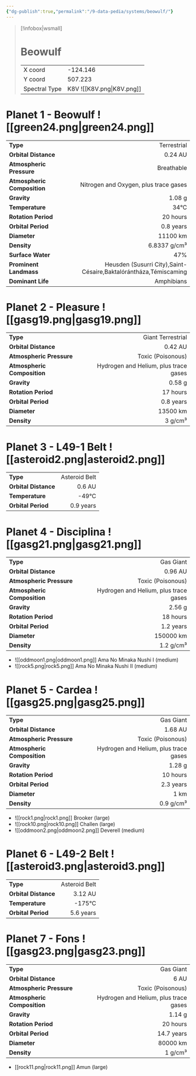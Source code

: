 ```yaml
---
{"dg-publish":true,"permalink":"/9-data-pedia/systems/beowulf/"}
---
```


> [!infobox|wsmall]
> # Beowulf
> | | |
> | - | - |
> | X coord | -124.146 |
> | Y coord| 507.223 |
> | Spectral Type | K8V ![[K8V.png\|K8V.png]] |

# Planet 1 - Beowulf ![[green24.png\|green24.png]]
|                             |                           |
| --------------------------- | -------------------------:|
| **Type**                    |             Terrestrial |
| **Orbital Distance**        |   0.24 AU |
| **Atmospheric Pressure**    |       Breathable |
| **Atmospheric Composition** |      Nitrogen and Oxygen, plus trace gases |
| **Gravity**                 |        1.08 g |
| **Temperature**             |    34°C |
| **Rotation Period**         |  20 hours |
| **Orbital Period** | 0.8 years |
| **Diameter**                |      11100 km | 
| **Density**                 |    6.8337 g/cm³ |
| **Surface Water**           |           47% | 
| **Prominent Landmass**      |         Heusden (Susurri City),Saint-Césaire,Baktalórántháza,Témiscaming | 
| **Dominant Life**           |         Amphibians |





# Planet 2 - Pleasure ![[gasg19.png\|gasg19.png]]
|                             |                           |
| --------------------------- | -------------------------:|
| **Type**                    |             Giant Terrestrial |
| **Orbital Distance**        |   0.42 AU |
| **Atmospheric Pressure**    |       Toxic (Poisonous) |
| **Atmospheric Composition** |      Hydrogen and Helium, plus trace gases |
| **Gravity**                 |        0.58 g |
| **Rotation Period**         |  17 hours |
| **Orbital Period** | 0.8 years |
| **Diameter**                |      13500 km | 
| **Density**                 |    3 g/cm³ |





# Planet 3 - L49-1 Belt ![[asteroid2.png\|asteroid2.png]]
|                             |                           |
| --------------------------- | -------------------------:|
| **Type**                    |             Asteroid Belt |
| **Orbital Distance**        |   0.6 AU |
| **Temperature**             |    -49°C |
| **Orbital Period** | 0.9 years |





# Planet 4 - Disciplina ![[gasg21.png\|gasg21.png]]
|                             |                           |
| --------------------------- | -------------------------:|
| **Type**                    |             Gas Giant |
| **Orbital Distance**        |   0.96 AU |
| **Atmospheric Pressure**    |       Toxic (Poisonous) |
| **Atmospheric Composition** |      Hydrogen and Helium, plus trace gases |
| **Gravity**                 |        2.56 g |
| **Rotation Period**         |  18 hours |
| **Orbital Period** | 1.2 years |
| **Diameter**                |      150000 km | 
| **Density**                 |    1.2 g/cm³ |



- ![[oddmoon1.png\|oddmoon1.png]] Ama No Minaka Nushi I (medium)
- ![[rock5.png\|rock5.png]] Ama No Minaka Nushi II (medium)


# Planet 5 - Cardea ![[gasg25.png\|gasg25.png]]
|                             |                           |
| --------------------------- | -------------------------:|
| **Type**                    |             Gas Giant |
| **Orbital Distance**        |   1.68 AU |
| **Atmospheric Pressure**    |       Toxic (Poisonous) |
| **Atmospheric Composition** |      Hydrogen and Helium, plus trace gases |
| **Gravity**                 |        1.28 g |
| **Rotation Period**         |  10 hours |
| **Orbital Period** | 2.3 years |
| **Diameter**                |      1 km | 
| **Density**                 |    0.9 g/cm³ |



- ![[rock1.png\|rock1.png]] Brooker (large)
- ![[rock10.png\|rock10.png]] Challen (large)
- ![[oddmoon2.png\|oddmoon2.png]] Deverell (medium)


# Planet 6 - L49-2 Belt ![[asteroid3.png\|asteroid3.png]]
|                             |                           |
| --------------------------- | -------------------------:|
| **Type**                    |             Asteroid Belt |
| **Orbital Distance**        |   3.12 AU |
| **Temperature**             |    -175°C |
| **Orbital Period** | 5.6 years |





# Planet 7 - Fons ![[gasg23.png\|gasg23.png]]
|                             |                           |
| --------------------------- | -------------------------:|
| **Type**                    |             Gas Giant |
| **Orbital Distance**        |   6 AU |
| **Atmospheric Pressure**    |       Toxic (Poisonous) |
| **Atmospheric Composition** |      Hydrogen and Helium, plus trace gases |
| **Gravity**                 |        1.14 g |
| **Rotation Period**         |  20 hours |
| **Orbital Period** | 14.7 years |
| **Diameter**                |      80000 km | 
| **Density**                 |    1 g/cm³ |



- [[rock11.png\|rock11.png]] Amun (large)

